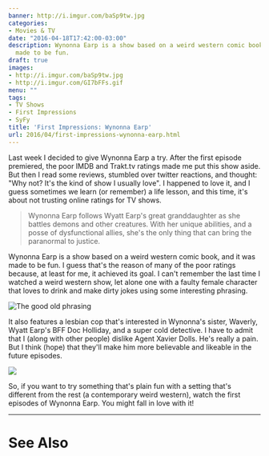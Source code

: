 ```yaml
---
banner: http://i.imgur.com/baSp9tw.jpg
categories:
- Movies & TV
date: "2016-04-18T17:42:00-03:00"
description: Wynonna Earp is a show based on a weird western comic book, and it was
  made to be fun.
draft: true
images:
- http://i.imgur.com/baSp9tw.jpg
- http://i.imgur.com/GI7bFFs.gif
menu: ""
tags:
- TV Shows
- First Impressions
- SyFy
title: 'First Impressions: Wynonna Earp'
url: 2016/04/first-impressions-wynonna-earp.html
---
```


Last week I decided to give Wynonna Earp a try. After the first episode premiered, the poor IMDB and Trakt.tv ratings 
made me put this show aside. But then I read some reviews, stumbled over twitter reactions, and thought: 
"Why not? It's the kind of show I usually love". I happened to love it, and I guess sometimes we learn (or remember) 
a life lesson, and this time, it's about not trusting online ratings for TV shows.

<!--more-->

> Wynonna Earp follows Wyatt Earp's great granddaughter as she battles demons and other creatures. 
With her unique abilities, and a posse of dysfunctional allies, she's the only thing that can bring the paranormal to justice.

Wynonna Earp is a show based on a weird western comic book, and it was made to be fun. 
I guess that's the reason of many of the poor ratings because, at least for me, it achieved its goal. 
I can't remember the last time I watched a weird western show, 
let alone one with a faulty female character that loves to drink and make dirty jokes using some interesting phrasing.

![The good old phrasing](http://i.imgur.com/Myt4Z8O.gif)

It also features a lesbian cop that's interested in Wynonna's sister, Waverly, Wyatt Earp's BFF Doc Holliday, 
and a super cold detective. I have to admit that I (along with other people) dislike Agent Xavier Dolls. 
He's really a pain. But I think (hope) that they'll make him more believable and likeable in the future episodes.

<img src="http://i.imgur.com/GI7bFFs.gif" class="img-medium">

So, if you want to try something that's plain fun with a setting that's different from the rest 
(a contemporary weird western), watch the first episodes of Wynonna Earp. You might fall in love with it!

***

# See Also

<a href="http://www.generalfalcon.com/2016/07/wynonna-earp-season-1-review.html" data-iframely-url="//cdn.iframe.ly/2hl0PW" data-template="inline"></a><script async src="//cdn.iframe.ly/embed.js" charset="utf-8"></script>
